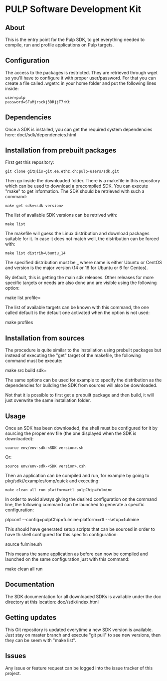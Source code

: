 # PULP Software Development Kit



## About

This is the entry point for the Pulp SDK, to get everything needed to compile, run and profile applications on Pulp targets. 


## Configuration

The access to the packages is restricted. They are retrieved through wget so you'll have to configure it with proper user/password. For that you can create a file called .wgetrc in your home folder and put the following lines inside:

    user=pulp
    password=SFaMjrsckj3DRjjT7rKt



## Dependencies

Once a SDK is installed, you can get the required system dependencies here: doc/<SDK version>/sdk/dependencies.html



## Installation from prebuilt packages

First get this repository:

    git clone git@iis-git.ee.ethz.ch:pulp-users/sdk.git

Then go inside the downloaded folder. There is a makefile in this repository which can be used to download a precompiled SDK. You can execute "make" to get information. The SDK should be retrieved with such a command:

	make get sdk=<sdk version>

The list of available SDK versions can be retrived with:

	make list

The makefile will guess the Linux distribution and download packages suitable for it. In case it does not match well, the distribution can be forced with:

	make list distrib=Ubuntu_14

The specified distribution must be <name>_<version> where name is either Ubuntu or CentOS and version is the major version (14 or 16 for Ubuntu or 6 for Centos).

By default, this is getting the main sdk releases. Other releases for more specific targets or needs are also done and are visible using the following option:

  make list profile=<target name>

The list of available targets can be known with this command, the one called default is the default one activated when the option is not used:

  make profiles


## Installation from sources

The procedure is quite similar to the installation using prebuilt packages but instead of executing the "get" target of the makefile, the following command must be execute:

  make src build sdk=<sdk version>

The same options can be used for example to specify the distribution as the dependencies for building the SDK from sources will also be downloaded.

Not that it is possible to first get a prebuilt package and then build, it will just overwrite the same installation folder.



## Usage

Once an SDK has been downloaded, the shell must be configured for it by sourcing the proper env file (the one displayed when the SDK is downloaded):

	source env/env-sdk-<SDK version>.sh

Or:

	source env/env-sdk-<SDK version>.csh

Then an application can be compiled and run, for example by going to pkg/sdk/<SDK version>/examples/omp/quick and executing:

	make clean all run platform=rtl pulpChip=fulmine

In order to avoid always giving the desired configuration on the command line, the following command can be launched to generate a specific configuration:

  plpconf --config=pulpChip=fulmine:platform=rtl --setup=fulmine

This should have generated setup scripts that can be sourced in order to have th shell configured for this specific configuration:

  source fulmine.sh

This means the same application as before can now be compiled and launched on the same configuration just with this command:

  make clean all run




## Documentation

The SDK documentation for all downloaded SDKs is available under the doc directory at this location: doc/<SDK version>/sdk/index.html



## Getting updates

This Git repository is updated everytime a new SDK version is available. Just stay on master branch and execute "git pull" to see new versions, then they can be seem with "make list".


## Issues

Any issue or feature request can be logged into the issue tracker of this project.
